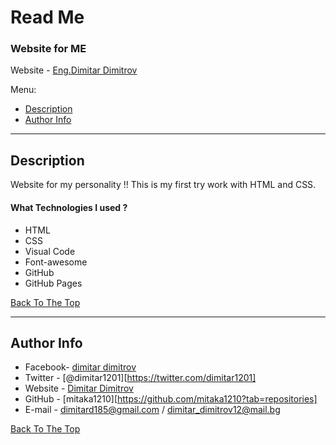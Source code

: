# Read Me

### Website for ME

Website - [Eng.Dimitar Dimitrov](https://mitaka1210.github.io/My-Portfolio/)

Menu:

- [Description](#description)
- [Author Info](#author-info)

---

## Description

Website for my personality !! This is my first try work with HTML and CSS.

#### What Technologies  I used ?

- HTML
- CSS
- Visual Code
- Font-awesome
- GitHub
- GitHub Pages

[Back To The Top](#read-me-template)



---



## Author Info

- Facebook- [dimitar dimitrov](https://www.facebook.com/mitaka1210)
- Twitter - [@dimitar1201][https://twitter.com/dimitar1201]
- Website - [Dimitar Dimitrov](https://mitaka1210.github.io/My-Portfolio/)
- GitHub - [mitaka1210][https://github.com/mitaka1210?tab=repositories]
- E-mail - dimitard185@gmail.com / dimitar_dimitrov12@mail.bg

[Back To The Top](#read-me-template)

